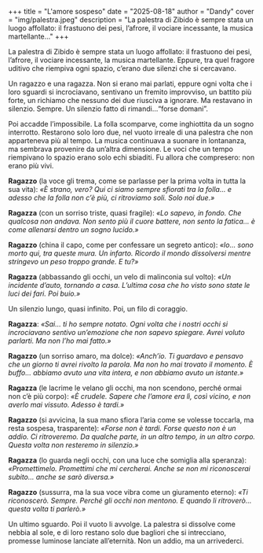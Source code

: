 +++
title = "L'amore sospeso"
date = "2025-08-18"
author = "Dandy"
cover = "img/palestra.jpeg"
description = "La palestra di Zibido è sempre stata un luogo affollato: il frastuono dei pesi, l’afrore, il vociare incessante, la musica martellante..."
+++

La palestra di Zibido è sempre stata un luogo affollato: il frastuono dei pesi, l’afrore, il vociare incessante, la musica martellante. Eppure, tra quel fragore uditivo che riempiva ogni spazio, c’erano due silenzi che si cercavano.  

Un ragazzo e una ragazza. Non si erano mai parlati, eppure ogni volta che i loro sguardi si incrociavano, sentivano un fremito improvviso, un battito più forte, un richiamo che nessuno dei due riusciva a ignorare. Ma restavano in silenzio. Sempre. Un silenzio fatto di rimandi…“forse domani”.  

Poi accadde l’impossibile. La folla scomparve, come inghiottita da un sogno interrotto. Restarono solo loro due, nel vuoto irreale di una palestra che non apparteneva più al tempo. La musica continuava a suonare in lontananza, ma sembrava provenire da un’altra dimensione. Le voci che un tempo riempivano lo spazio erano solo echi sbiaditi. Fu allora che compresero: non erano più vivi.  

**Ragazzo** (la voce gli trema, come se parlasse per la prima volta in tutta la sua vita): _«È strano, vero? Qui ci siamo sempre sfiorati tra la folla… e adesso che la folla non c’è più, ci ritroviamo soli. Solo noi due.»_  

**Ragazza** (con un sorriso triste, quasi fragile): _«Lo sapevo, in fondo. Che qualcosa non andava. Non sento più il cuore battere, non sento la fatica… è come allenarsi dentro un sogno lucido.»_  

**Ragazzo** (china il capo, come per confessare un segreto antico): _«Io… sono morto qui, tra queste mura. Un infarto. Ricordo il mondo dissolversi mentre stringevo un peso troppo grande. E tu?»_  

**Ragazza** (abbassando gli occhi, un velo di malinconia sul volto): _«Un incidente d’auto, tornando a casa. L’ultima cosa che ho visto sono state le luci dei fari. Poi buio.»_  

Un silenzio lungo, quasi infinito. Poi, un filo di coraggio.  

**Ragazza**: _«Sai… ti ho sempre notato. Ogni volta che i nostri occhi si incrociavano sentivo un’emozione che non sapevo spiegare. Avrei voluto parlarti. Ma non l’ho mai fatto.»_  

**Ragazzo** (un sorriso amaro, ma dolce): _«Anch’io. Ti guardavo e pensavo che un giorno ti avrei rivolto la parola. Ma non ho mai trovato il momento. È buffo… abbiamo avuto una vita intera, e non abbiamo avuto un istante.»_  

**Ragazza** (le lacrime le velano gli occhi, ma non scendono, perché ormai non c’è più corpo): _«È crudele. Sapere che l’amore era lì, così vicino, e non averlo mai vissuto. Adesso è tardi.»_  

**Ragazzo** (si avvicina, la sua mano sfiora l’aria come se volesse toccarla, ma resta sospesa, trasparente): _«Forse non è tardi. Forse questo non è un addio. Ci ritroveremo. Da qualche parte, in un altro tempo, in un altro corpo. Questa volta non resteremo in silenzio.»_  

**Ragazza** (lo guarda negli occhi, con una luce che somiglia alla speranza): _«Promettimelo. Promettimi che mi cercherai. Anche se non mi riconoscerai subito… anche se sarò diversa.»_  

**Ragazzo** (sussurra, ma la sua voce vibra come un giuramento eterno): _«Ti riconoscerò. Sempre. Perché gli occhi non mentono. E quando li ritroverò… questa volta ti parlerò.»_  

Un ultimo sguardo. Poi il vuoto li avvolge. La palestra si dissolve come nebbia al sole, e di loro restano solo due bagliori che si intrecciano, promesse luminose lanciate all’eternità. Non un addio, ma un arrivederci.

